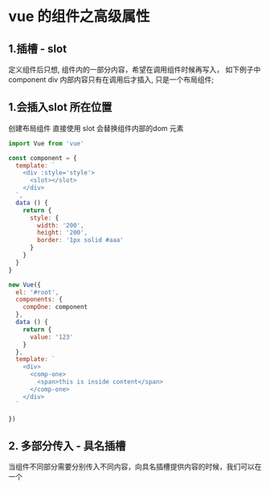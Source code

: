 # vue 的组件之高级属性
## 1.插槽 - slot
定义组件后只想, 组件内的一部分内容，希望在调用组件时候再写入，
如下例子中component div 内部内容只有在调用后才插入, 只是一个布局组件;

## 1.会插入slot 所在位置

创建布局组件
直接使用 slot 会替换组件内部的dom 元素
```javascript
import Vue from 'vue'

const component = {
  template: `
    <div :style='style'>
      <slot></slot>  
    </div>
  `,
  data () {
    return {
      style: {
        width: '200',
        height: '200',
        border: '1px solid #aaa'
      }
    }
  }
}

new Vue({
  el: '#root',
  components: {
    compOne: component
  },
  data () {
    return {
      value: '123'
    }
  },
  template: `
    <div>
      <comp-one>
        <span>this is inside content</span>
      </comp-one>
    </div>
  `

})
```

## 2. 多部分传入 - 具名插槽
当组件不同部分需要分别传入不同内容，向具名插槽提供内容的时候，我们可以在一个 <template> 元素上使用 v-slot 指令，并以 v-slot 的参数的形式提供其名称：
```javascript

import Vue from 'vue'

const component = {
  template: `
    <div :style='style'>
      <div class='header'>
        <slot name='header'></slot>
      </div>
      <div class='footer'>
        <slot name='footer'></slot>
      </div>
    </div>
  `,
  data () {
    return {
      style: {
        width: '200px',
        height: '200px',
        border: '1px solid #aaa'
      }
    }
  }
}

new Vue({
  el: '#root',
  components: {
    compOne: component
  },
  data () {
    return {
      value: '123'
    }
  },
  template: `
    <div>
      <comp-one>
        <template v-slot:header>
          <p>Here might be a page title</p>
        </template>
        <template v-slot:footer>
          <p>Here's some contact info</p>
        </template>
      </comp-one>
    </div>
  `

})

```

## 3.作用域插槽 slot-scope
正常情况下，在父组件中，即便是写在子组件之间还是访问父组件的值
```javascript
<comp-one>
    {{text}} -- 父组件中text
</comp-one>
```
当调用组件时候，插槽需要访问子组件内容，而不是父组件的变量，

```javascript
import Vue from 'vue'
// 布局组件
const component = {
  template: `
    <div :style="style">
      <slot v-bind:user="user">
        {{ user.lastName }}
      </slot>
    </div>
  `,
  data () {
    return {
      style: {
        width: '200px',
        height: '200px',
        border: '1px solid #aaa'
      },
      user: {
        lastName: 'lastName',
        firstName: 'firstName'
      }
    }
  }
}

new Vue({
  el: '#root',
  components: {
    compOne: component
  },
  data () {
    return {
      value: '123'
    }
  },
  template: `
    <div>
      <comp-one>
        // 作用域插槽
        <template v-slot:default="slotProps">
          {{ slotProps.user.firstName }}
        </template>
      </comp-one>
    </div>
  `

})

```
